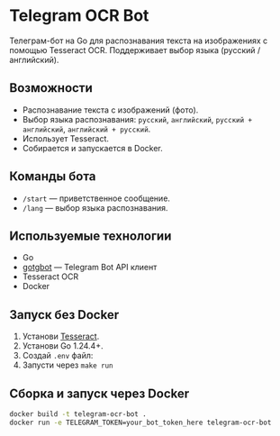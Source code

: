 # Telegram OCR Bot

Телеграм-бот на Go для распознавания текста на изображениях с помощью Tesseract OCR. Поддерживает выбор языка (русский / английский).

## Возможности

- Распознавание текста с изображений (фото).
- Выбор языка распознавания: `русский`, `английский`, `русский + английский`, `английский + русский`.
- Использует Tesseract.
- Собирается и запускается в Docker.

## Команды бота

- `/start` — приветственное сообщение.
- `/lang` — выбор языка распознавания.

## Используемые технологии

- Go
- [gotgbot](https://github.com/PaulSonOfLars/gotgbot) — Telegram Bot API клиент
- Tesseract OCR
- Docker

## Запуск без Docker

1. Установи [Tesseract](https://tesseract-ocr.github.io/tessdoc/Installation.html).
2. Установи Go 1.24.4+.
3. Создай `.env` файл:
4. Запусти через `make run`

## Сборка и запуск через Docker

```bash
docker build -t telegram-ocr-bot .
docker run -e TELEGRAM_TOKEN=your_bot_token_here telegram-ocr-bot
```
